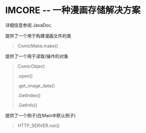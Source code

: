 # IMCORE -- 一种漫画存储解决方案

详细信息参阅 JavaDoc.

提供了一个用于构建漫画文件的类

> ComicMake.make()

提供了一个用于读取/操作的对象

> ComicObject
> 
> .open()
> 
> .get_image_data()
> 
> .GetIndex()
> 
> .GetInfo()

提供了一个例子(在Main中默认例子)

> HTTP_SERVER.run()